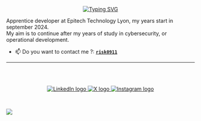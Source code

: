 <p align='center'>
  <a href="https://git.io/typing-svg"><img src="https://readme-typing-svg.demolab.com?font=Fira+Code&weight=600&size=19&duration=6000&pause=1000&color=9C00BD&vCenter=true&repeat=false&random=false&width=435&lines=Student+at+Epitech+from+September+2024" 
  alt="Typing SVG" /></a>
</p>

Apprentice developer at Epitech Technology Lyon, my years start in september 2024.<br/>
My aim is to continue after my years of study in cybersecurity, or operational development.<br/>

- 📫 Do you want to contact me ?: [**`risk0911`**](mailto:mael.rabot@epitech.eu)
---

<br/><br/>
<p align='center'>
    <a href="https://www.linkedin.com/in/lachelaffaire/"> <! –– add link when no dox in view ––>
        <img src="https://img.shields.io/badge/LinkedIn-0077B5?style=for-the-badge&logo=linkedin&logoColor=white" alt="LinkedIn logo">
        </a>
    <a href="https://twitter.com/riskr6s/">
        <img src="https://img.shields.io/badge/X-black?style=for-the-badge&logo=X&logoColor=white" alt="X logo"
    </a>
    <a href="https://www.instagram.com/lachelaffaire/"> <! –– add link when no dox in view ––>
        <img src="https://img.shields.io/badge/Instagram-E4405F?style=for-the-badge&logo=instagram&logoColor=white" alt="Instagram logo"
>
</p>

<br/>

[![](https://visitcount.itsvg.in/api?id=RISK-alt&icon=2&color=0)](https://visitcount.itsvg.in)

